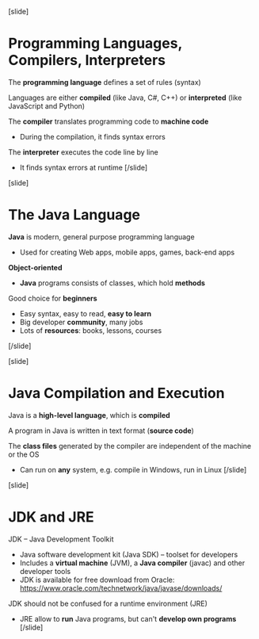 [slide]
# Programming Languages, Compilers, Interpreters
The **programming language** defines a set of rules (syntax)

Languages are either **compiled** (like Java, C#, C++) or **interpreted** (like JavaScript and Python)

The **compiler** translates programming code to **machine code**

* During the compilation, it finds syntax errors

The **interpreter** executes the code line by line

* It finds syntax errors at runtime
[/slide]

[slide]
# The Java Language
**Java** is modern, general purpose programming language

* Used for creating Web apps, mobile apps, games, back-end apps

**Object-oriented**

* **Java** programs consists of classes, which hold **methods**

Good choice for **beginners**

* Easy syntax, easy to read, **easy to learn**
* Big developer **community**, many jobs
* Lots of **resources**: books, lessons, courses

[/slide]

[slide]
# Java Compilation and Execution
Java is a **high-level language**, which is **compiled**

A program in Java is written in text format (**source code**)

The **class files** generated by the compiler are independent of the machine or the OS

* Can run on **any** system, e.g. compile in Windows, run in Linux
[/slide]

[slide]
# JDK and JRE
JDK – Java Development Toolkit

* Java software development kit (Java SDK) – toolset for developers
* Includes a **virtual machine** (JVM), a **Java compiler** (javac) and other developer tools
* JDK is available for free download from Oracle: https://www.oracle.com/technetwork/java/javase/downloads/

JDK should not be confused for a runtime environment (JRE)

* JRE allow to **run** Java programs, but can't **develop own programs**
[/slide]

